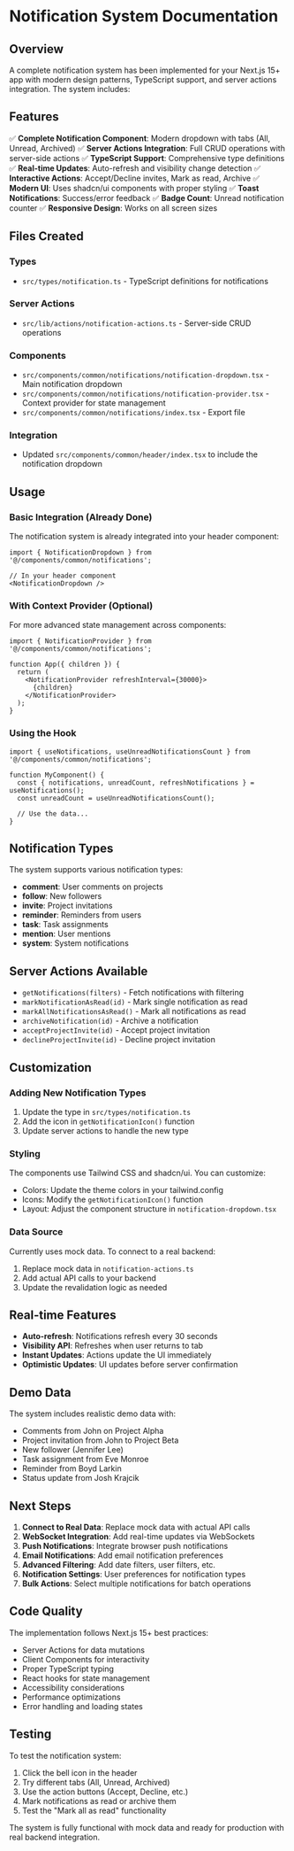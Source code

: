 # Notification System Documentation

## Overview

A complete notification system has been implemented for your Next.js 15+ app with modern design patterns, TypeScript support, and server actions integration. The system includes:

## Features

✅ **Complete Notification Component**: Modern dropdown with tabs (All, Unread, Archived)
✅ **Server Actions Integration**: Full CRUD operations with server-side actions
✅ **TypeScript Support**: Comprehensive type definitions
✅ **Real-time Updates**: Auto-refresh and visibility change detection
✅ **Interactive Actions**: Accept/Decline invites, Mark as read, Archive
✅ **Modern UI**: Uses shadcn/ui components with proper styling
✅ **Toast Notifications**: Success/error feedback
✅ **Badge Count**: Unread notification counter
✅ **Responsive Design**: Works on all screen sizes

## Files Created

### Types
- `src/types/notification.ts` - TypeScript definitions for notifications

### Server Actions
- `src/lib/actions/notification-actions.ts` - Server-side CRUD operations

### Components
- `src/components/common/notifications/notification-dropdown.tsx` - Main notification dropdown
- `src/components/common/notifications/notification-provider.tsx` - Context provider for state management
- `src/components/common/notifications/index.tsx` - Export file

### Integration
- Updated `src/components/common/header/index.tsx` to include the notification dropdown

## Usage

### Basic Integration (Already Done)

The notification system is already integrated into your header component:

```tsx
import { NotificationDropdown } from '@/components/common/notifications';

// In your header component
<NotificationDropdown />
```

### With Context Provider (Optional)

For more advanced state management across components:

```tsx
import { NotificationProvider } from '@/components/common/notifications';

function App({ children }) {
  return (
    <NotificationProvider refreshInterval={30000}>
      {children}
    </NotificationProvider>
  );
}
```

### Using the Hook

```tsx
import { useNotifications, useUnreadNotificationsCount } from '@/components/common/notifications';

function MyComponent() {
  const { notifications, unreadCount, refreshNotifications } = useNotifications();
  const unreadCount = useUnreadNotificationsCount();
  
  // Use the data...
}
```

## Notification Types

The system supports various notification types:

- **comment**: User comments on projects
- **follow**: New followers
- **invite**: Project invitations
- **reminder**: Reminders from users
- **task**: Task assignments
- **mention**: User mentions
- **system**: System notifications

## Server Actions Available

- `getNotifications(filters)` - Fetch notifications with filtering
- `markNotificationAsRead(id)` - Mark single notification as read
- `markAllNotificationsAsRead()` - Mark all notifications as read
- `archiveNotification(id)` - Archive a notification
- `acceptProjectInvite(id)` - Accept project invitation
- `declineProjectInvite(id)` - Decline project invitation

## Customization

### Adding New Notification Types

1. Update the type in `src/types/notification.ts`
2. Add the icon in `getNotificationIcon()` function
3. Update server actions to handle the new type

### Styling

The components use Tailwind CSS and shadcn/ui. You can customize:

- Colors: Update the theme colors in your tailwind.config
- Icons: Modify the `getNotificationIcon()` function
- Layout: Adjust the component structure in `notification-dropdown.tsx`

### Data Source

Currently uses mock data. To connect to a real backend:

1. Replace mock data in `notification-actions.ts`
2. Add actual API calls to your backend
3. Update the revalidation logic as needed

## Real-time Features

- **Auto-refresh**: Notifications refresh every 30 seconds
- **Visibility API**: Refreshes when user returns to tab
- **Instant Updates**: Actions update the UI immediately
- **Optimistic Updates**: UI updates before server confirmation

## Demo Data

The system includes realistic demo data with:
- Comments from John on Project Alpha
- Project invitation from John to Project Beta
- New follower (Jennifer Lee)
- Task assignment from Eve Monroe
- Reminder from Boyd Larkin
- Status update from Josh Krajcik

## Next Steps

1. **Connect to Real Data**: Replace mock data with actual API calls
2. **WebSocket Integration**: Add real-time updates via WebSockets
3. **Push Notifications**: Integrate browser push notifications
4. **Email Notifications**: Add email notification preferences
5. **Advanced Filtering**: Add date filters, user filters, etc.
6. **Notification Settings**: User preferences for notification types
7. **Bulk Actions**: Select multiple notifications for batch operations

## Code Quality

The implementation follows Next.js 15+ best practices:
- Server Actions for data mutations
- Client Components for interactivity
- Proper TypeScript typing
- React hooks for state management
- Accessibility considerations
- Performance optimizations
- Error handling and loading states

## Testing

To test the notification system:

1. Click the bell icon in the header
2. Try different tabs (All, Unread, Archived)
3. Use the action buttons (Accept, Decline, etc.)
4. Mark notifications as read or archive them
5. Test the "Mark all as read" functionality

The system is fully functional with mock data and ready for production with real backend integration.

